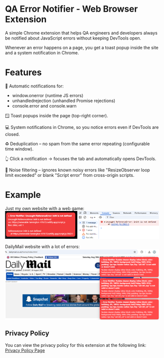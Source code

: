 # QA Error Notifier - Web Browser Extension

A simple Chrome extension that helps QA engineers and developers always be notified about JavaScript errors without keeping DevTools open.

Whenever an error happens on a page, you get a toast popup inside the site and a system notification in Chrome.

# Features

🔔 Automatic notifications for:
  - window.onerror (runtime JS errors)
  - unhandledrejection (unhandled Promise rejections)
  - console.error and console.warn

🪟 Toast popups inside the page (top-right corner).

💻 System notifications in Chrome, so you notice errors even if DevTools are closed.

♻️ Deduplication – no spam from the same error repeating (configurable time window).

👆 Click a notification → focuses the tab and automatically opens DevTools.

🧹 Noise filtering – ignores known noisy errors like "ResizeObserver loop limit exceeded" or blank "Script error" from cross-origin scripts.

# Example

Just my own website with a web game:
![Notify screen](./docs/example.png)

DailyMail website with a lot of errors:
![Notify screen](./docs/exampleDM.png)

## Privacy Policy

You can view the privacy policy for this extension at the following link: [Privacy Policy Page](https://kartrr.github.io/ErrorNotifierExt/docs/privacy-policy.html)